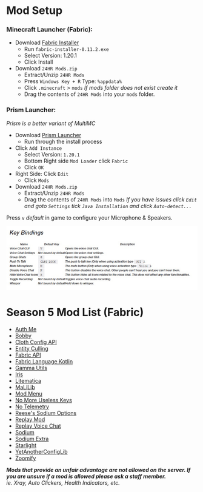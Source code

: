 # Mod Setup
### Minecraft Launcher (Fabric):
- Download [Fabric Installer](https://fabricmc.net/use/installer/)
    - Run `fabric-installer-0.11.2.exe`
    - Select Version: 1.20.1
    - Click Install
- Download `24HR Mods.zip`
    - Extract/Unzip `24HR Mods`
    - Press `Windows Key + R` Type: `%appdata%`
    - Click `.minecraft` > `mods` *If mods folder does not exist create it*
    - Drag the contents of `24HR Mods` into your `mods` folder.
### Prism Launcher: 
*Prism is a better variant of MultiMC*
- Download [Prism Launcher](https://prismlauncher.org/download/)
    - Run through the install process
- Click `Add Instance`
    -  Select Version: `1.20.1`
    - Bottom Right side `Mod Loader` click `Fabric`
    - Click `OK`
-  Right Side: Click `Edit`
    - Click `Mods`
- Download `24HR Mods.zip`
    - Extract/Unzip `24HR Mods`
    - Drag the contents of `24HR Mods` into `Mods`
*If you have issues click `Edit` and goto `Settings` tick `Java Installation` and click `Auto-detect...`*

Press `v` *default* in game to configure your Microphone & Speakers.

![voiceChat.png](https://github.com/24hrSMP/24hrMods/blob/main/voiceChat.png?raw=true)

# Season 5 Mod List (Fabric)
- [Auth Me](https://modrinth.com/mod/auth-me)
- [Bobby](https://modrinth.com/mod/bobby)
- [Cloth Config API](https://modrinth.com/mod/cloth-config)
- [Entity Culling](https://modrinth.com/mod/entityculling)
- [Fabric API](https://modrinth.com/mod/fabric-api)
- [Fabric Language Kotlin](https://modrinth.com/mod/fabric-language-kotlin)
- [Gamma Utils](https://modrinth.com/mod/gamma-utils)
- [Iris](https://modrinth.com/mod/iris)
- [Litematica](https://www.curseforge.com/minecraft/mc-mods/litematica)
- [MaLiLib](https://www.curseforge.com/minecraft/mc-mods/malilib)
- [Mod Menu](https://modrinth.com/mod/modmenu)
- [No More Useless Keys](https://modrinth.com/mod/nmuk)
- [No Telemetry](https://modrinth.com/mod/no-telemetry)
- [Reese's Sodium Options](https://modrinth.com/mod/reeses-sodium-options)
- [Replay Mod](https://www.replaymod.com/)
- [Replay Voice Chat](https://modrinth.com/mod/replay-voice-chat)
- [Sodium](https://modrinth.com/mod/sodium)
- [Sodium Extra](https://modrinth.com/mod/sodium-extra)
- [Starlight](https://modrinth.com/mod/starlight)
- [YetAnotherConfigLib](https://modrinth.com/mod/yacl)
- [Zoomify](https://modrinth.com/mod/zoomify)

***Mods that provide an unfair advantage are not allowed on the server. If you are unsure if a mod is allowed please ask a staff member.***<br>
*ie. Xray, Auto Clickers, Health Indicators, etc.*